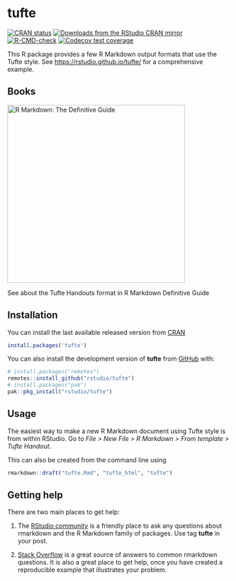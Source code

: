 
<!-- README.md is generated from README.Rmd. Please edit that file -->

# tufte

<!-- badges: start -->

[![CRAN
status](https://www.r-pkg.org/badges/version/tufte)](https://CRAN.R-project.org/package=tufte)
[![Downloads from the RStudio CRAN
mirror](https://cranlogs.r-pkg.org/badges/tufte)](https://cran.r-project.org/package=tufte)
[![R-CMD-check](https://github.com/rstudio/tufte/actions/workflows/R-CMD-check.yaml/badge.svg)](https://github.com/rstudio/tufte/actions/workflows/R-CMD-check.yaml)
[![Codecov test
coverage](https://codecov.io/gh/rstudio/tufte/branch/main/graph/badge.svg)](https://app.codecov.io/gh/rstudio/tufte?branch=main)
<!-- badges: end -->

This R package provides a few R Markdown output formats that use the
Tufte style. See <https://rstudio.github.io/tufte/> for a comprehensive
example.

## Books

<a href="https://bookdown.org/yihui/rmarkdown/tufte-handouts.html"><img src="https://bookdown.org/yihui/rmarkdown/images/cover.png" alt="R Markdown: The Definitive Guide" class="book" height="400"/></a>

See about the Tufte Handouts format in R Markdown Definitive Guide

## Installation

You can install the last available released version from
[CRAN](https://cran.r-project.org/package=tufte)

``` r
install.packages('tufte')
```

You can also install the development version of **tufte** from
[GitHub](https://github.com/) with:

``` r
# install.packages("remotes")
remotes::install_github("rstudio/tufte")
# install.packages("pak")
pak::pkg_install("rstudio/tufte")
```

## Usage

The easiest way to make a new R Markdown document using Tufte style is
from within RStudio. Go to *File \> New File \> R Markdown \> From
template \> Tufte Handout*.

This can also be created from the command line using

``` r
rmarkdown::draft("tufte.Rmd", "tufte_html", "tufte")
```

## Getting help

There are two main places to get help:

1.  The [RStudio
    community](https://community.rstudio.com/c/r-markdown/10) is a
    friendly place to ask any questions about rmarkdown and the R
    Markdown family of packages. Use tag **tufte** in your post.

2.  [Stack
    Overflow](https://stackoverflow.com/questions/tagged/r-markdown+tufte)
    is a great source of answers to common rmarkdown questions. It is
    also a great place to get help, once you have created a reproducible
    example that illustrates your problem.
